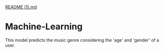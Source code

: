 [README (1).md](https://github.com/shrisg17/Machine-Learning/files/10323860/README.1.md)
# Machine-Learning
This model predicts the music genre considering the 'age' and 'gender' of a user.
